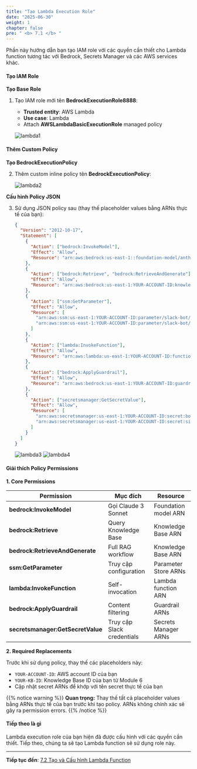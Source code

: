 ```yaml
---
title: "Tạo Lambda Execution Role"
date: "2025-06-30"
weight: 1
chapter: false
pre: " <b> 7.1 </b> "
---
```


Phần này hướng dẫn bạn tạo IAM role với các quyền cần thiết cho Lambda function tương tác với Bedrock, Secrets Manager và các AWS services khác.

#### Tạo IAM Role

**Tạo Base Role**

1. Tạo IAM role mới tên **BedrockExecutionRole8888**:

   - **Trusted entity**: AWS Lambda
   - **Use case**: Lambda
   - Attach **AWSLambdaBasicExecutionRole** managed policy

   ![lambda1](/images/7-lambda_implementation/7.1-lambda_role/lambda1-.png?width=90pc)

#### Thêm Custom Policy

**Tạo BedrockExecutionPolicy**

2. Thêm custom inline policy tên **BedrockExecutionPolicy**:

   ![lambda2](/images/7-lambda_implementation/7.1-lambda_role/lambda2-.png?width=90pc)

**Cấu hình Policy JSON**

3. Sử dụng JSON policy sau (thay thế placeholder values bằng ARNs thực tế của bạn):

   ```json
   {
     "Version": "2012-10-17",
     "Statement": [
       {
         "Action": ["bedrock:InvokeModel"],
         "Effect": "Allow",
         "Resource": "arn:aws:bedrock:us-east-1::foundation-model/anthropic.claude-3-sonnet-20240229-v1:0"
       },
       {
         "Action": ["bedrock:Retrieve", "bedrock:RetrieveAndGenerate"],
         "Effect": "Allow",
         "Resource": "arn:aws:bedrock:us-east-1:YOUR-ACCOUNT-ID:knowledge-base/YOUR-KB-ID"
       },
       {
         "Action": ["ssm:GetParameter"],
         "Effect": "Allow",
         "Resource": [
           "arn:aws:ssm:us-east-1:YOUR-ACCOUNT-ID:parameter/slack-bot/token",
           "arn:aws:ssm:us-east-1:YOUR-ACCOUNT-ID:parameter/slack-bot/signing-secret"
         ]
       },
       {
         "Action": ["lambda:InvokeFunction"],
         "Effect": "Allow",
         "Resource": "arn:aws:lambda:us-east-1:YOUR-ACCOUNT-ID:function:slack-bedrock-bot"
       },
       {
         "Action": ["bedrock:ApplyGuardrail"],
         "Effect": "Allow",
         "Resource": "arn:aws:bedrock:us-east-1:YOUR-ACCOUNT-ID:guardrail/*"
       },
       {
         "Action": ["secretsmanager:GetSecretValue"],
         "Effect": "Allow",
         "Resource": [
           "arn:aws:secretsmanager:us-east-1:YOUR-ACCOUNT-ID:secret:bot-token5-*",
           "arn:aws:secretsmanager:us-east-1:YOUR-ACCOUNT-ID:secret:signing-secret5-*"
         ]
       }
     ]
   }
   ```

   ![lambda3](/images/7-lambda_implementation/7.1-lambda_role/lambda3.png?width=90pc)
   ![lambda4](/images/7-lambda_implementation/7.1-lambda_role/lambda2.png?width=91pc)

#### Giải thích Policy Permissions

**1. Core Permissions**

| Permission                        | Mục đích                 | Resource             |
| --------------------------------- | ------------------------ | -------------------- |
| **bedrock:InvokeModel**           | Gọi Claude 3 Sonnet      | Foundation model ARN |
| **bedrock:Retrieve**              | Query Knowledge Base     | Knowledge Base ARN   |
| **bedrock:RetrieveAndGenerate**   | Full RAG workflow        | Knowledge Base ARN   |
| **ssm:GetParameter**              | Truy cập configuration   | Parameter Store ARNs |
| **lambda:InvokeFunction**         | Self-invocation          | Lambda function ARN  |
| **bedrock:ApplyGuardrail**        | Content filtering        | Guardrail ARNs       |
| **secretsmanager:GetSecretValue** | Truy cập Slack credentials | Secrets Manager ARNs |

**2. Required Replacements**

Trước khi sử dụng policy, thay thế các placeholders này:

- `YOUR-ACCOUNT-ID`: AWS account ID của bạn
- `YOUR-KB-ID`: Knowledge Base ID của bạn từ Module 6
- Cập nhật secret ARNs để khớp với tên secret thực tế của bạn

{{% notice warning %}}
**Quan trọng:** Thay thế tất cả placeholder values bằng ARNs thực tế của bạn trước khi tạo policy. ARNs không chính xác sẽ gây ra permission errors.
{{% /notice %}}

#### Tiếp theo là gì

Lambda execution role của bạn hiện đã được cấu hình với các quyền cần thiết. Tiếp theo, chúng ta sẽ tạo Lambda function sẽ sử dụng role này.

---

**Tiếp tục đến**: [7.2 Tạo và Cấu hình Lambda Function](../7.2-config_code/)